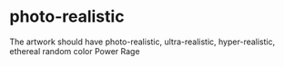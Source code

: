 # photo-realistic
The artwork should have photo-realistic, ultra-realistic, hyper-realistic, ethereal random color Power Rage
